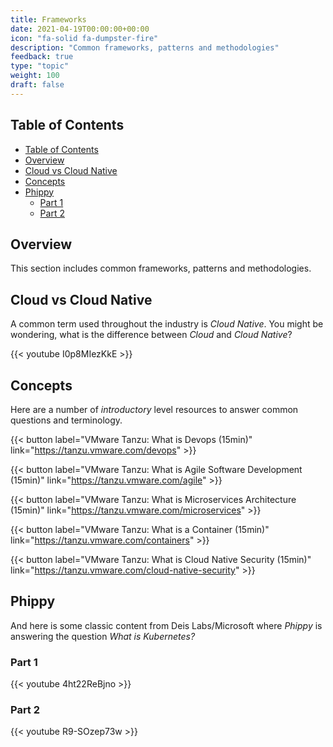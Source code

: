 ```yaml
---
title: Frameworks
date: 2021-04-19T00:00:00+00:00
icon: "fa-solid fa-dumpster-fire"
description: "Common frameworks, patterns and methodologies"
feedback: true
type: "topic"
weight: 100
draft: false
---
```


## Table of Contents

<!-- TOC -->

- [Table of Contents](#table-of-contents)
- [Overview](#overview)
- [Cloud vs Cloud Native](#cloud-vs-cloud-native)
- [Concepts](#concepts)
- [Phippy](#phippy)
  - [Part 1](#part-1)
  - [Part 2](#part-2)

<!-- /TOC -->

## Overview

This section includes common frameworks, patterns and methodologies.

## Cloud vs Cloud Native

A common term used throughout the industry is _Cloud Native_. You might be wondering, what is the difference between _Cloud_ and _Cloud Native_?

{{< youtube I0p8MIezKkE >}}
</br>

## Concepts

Here are a number of _introductory_ level resources to answer common questions and terminology.

{{< button label="VMware Tanzu: What is Devops (15min)" link="https://tanzu.vmware.com/devops" >}}
<br/>

{{< button label="VMware Tanzu: What is Agile Software Development (15min)" link="https://tanzu.vmware.com/agile" >}}
<br/>

{{< button label="VMware Tanzu: What is Microservices Architecture (15min)" link="https://tanzu.vmware.com/microservices" >}}
<br/>

{{< button label="VMware Tanzu: What is a Container (15min)" link="https://tanzu.vmware.com/containers" >}}
<br/>

{{< button label="VMware Tanzu: What is Cloud Native Security (15min)" link="https://tanzu.vmware.com/cloud-native-security" >}}
<br/>

## Phippy

And here is some classic content from Deis Labs/Microsoft where _Phippy_ is answering the question _What is Kubernetes?_

### Part 1

{{< youtube 4ht22ReBjno >}}
</br>

### Part 2

{{< youtube R9-SOzep73w >}}
</br>
